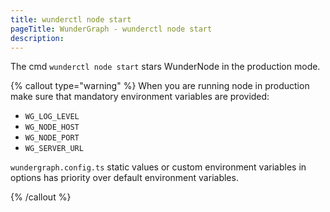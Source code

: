 ```yaml
---
title: wunderctl node start
pageTitle: WunderGraph - wunderctl node start
description:
---
```


The cmd `wunderctl node start` stars WunderNode in the production mode.

{% callout type="warning" %}
When you are running node in production make sure that mandatory environment variables are provided:

- `WG_LOG_LEVEL`
- `WG_NODE_HOST`
- `WG_NODE_PORT`
- `WG_SERVER_URL`

`wundergraph.config.ts` static values or custom environment variables in options has priority over default environment variables.

{% /callout %}
